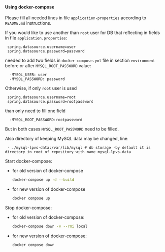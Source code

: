 
#### Using docker-compose
 
Please fill all needed lines in file `application-properties` according to `README.md` instructions.

If you would like to use another than `root` user for DB that reflecting in fields in file `application.properties`:
```
 spring.datasource.username=user
 spring.datasource.password=password  
```
 needed to add two fields in `docker-compose.yml` file in section `environment` before or after `MYSQL_ROOT_PASSWORD` value:
```
  -MYSQL_USER: user
  -MYSQL_PASSWORD: password
```
Otherwise, if only `root` user is used
```
 spring.datasource.username=root
 spring.datasource.password=rootpassword  
```
than only need to fill one field
```
  -MYSQL_ROOT_PASSWORD:rootpassword
```
 But in both cases `MYSQL_ROOT_PASSWORD` need to be filled.
 
 
Also directory of keeping MySQL data may be changed, line:
```
 - ./mysql-lpvs-data:/var/lib/mysql # db storage -by default it is directory in root of repository with name mysql-lpvs-data
```

Start docker-compose:
- for old version of docker-compose
   ```bash
   docker-compose up -d --build
   ```
- for new version of docker-compose
   ```bash
   docker compose up
   ```   
   
Stop docker-compose:
- for old version of docker-compose:
   ```bash
   docker-compose down -v --rmi local
   ```  
- for new version of docker-compose:
   ```bash
   docker compose down
   ``` 
